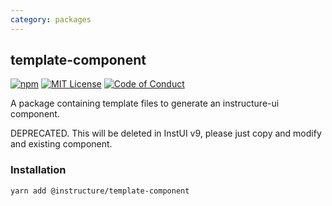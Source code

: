```yaml
---
category: packages
---
```


## template-component

[![npm][npm]][npm-url]
[![MIT License][license-badge]][license]
[![Code of Conduct][coc-badge]][coc]

A package containing template files to generate an instructure-ui component.

DEPRECATED. This will be deleted in InstUI v9, please just copy and modify and existing component.

### Installation

```sh
yarn add @instructure/template-component
```

[npm]: https://img.shields.io/npm/v/@instructure/template-component.svg
[npm-url]: https://npmjs.com/package/@instructure/template-component
[license-badge]: https://img.shields.io/npm/l/instructure-ui.svg?style=flat-square
[license]: https://github.com/instructure/instructure-ui/blob/master/LICENSE
[coc-badge]: https://img.shields.io/badge/code%20of-conduct-ff69b4.svg?style=flat-square
[coc]: https://github.com/instructure/instructure-ui/blob/master/CODE_OF_CONDUCT.md
